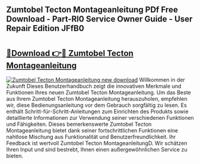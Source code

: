 ## Zumtobel Tecton Montageanleitung PDf Free Download - Part-Rl0 Service Owner Guide - User Repair Edition JFfB0

# <h2><a href="http://df859w.blite.top/?on=Zumtobel+Tecton+Montageanleitung">🔗Download 👉🔴 Zumtobel Tecton Montageanleitung</a></h2>

[![Zumtobel Tecton Montageanleitung new download](https://i.imgur.com/lujVjoI.png)](http://df859w.blite.top/?on=Zumtobel+Tecton+Montageanleitung)
Willkommen in der Zukunft Dieses Benutzerhandbuch zeigt die innovativen Merkmale und Funktionen Ihres neuen Zumtobel Tecton Montageanleitung. Um das Beste aus Ihrem Zumtobel Tecton Montageanleitung herauszuholen, empfehlen wir, diese Bedienungsanleitung vor dem Gebrauch sorgfältig zu lesen. Es enthält Schritt-für-Schritt-Anleitungen zum Einrichten des Produkts sowie detaillierte Informationen zur Verwendung seiner verschiedenen Funktionen und Fähigkeiten. Dieses bemerkenswerte Zumtobel Tecton Montageanleitung bietet dank seiner fortschrittlichen Funktionen eine nahtlose Mischung aus Funktionalität und Benutzerfreundlichkeit. Ihr Feedback ist wertvoll Zumtobel Tecton MontageanleitungD. Wir schätzen Ihren Input und sind bestrebt, Ihnen einen außergewöhnlichen Service zu bieten.
